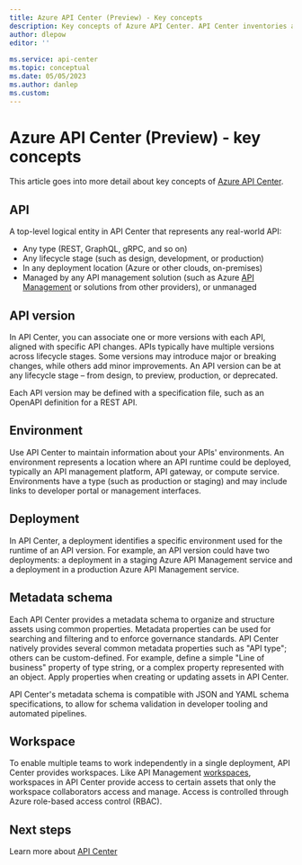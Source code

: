 ```yaml
---
title: Azure API Center (Preview) - Key concepts
description: Key concepts of Azure API Center. API Center inventories an organization's APIs to promote API discovery and governance at scale.
author: dlepow
editor: ''
 
ms.service: api-center
ms.topic: conceptual
ms.date: 05/05/2023
ms.author: danlep
ms.custom: 
---
```


# Azure API Center (Preview) - key concepts

This article goes into more detail about key concepts of [Azure API Center](overview.md).

## API

A top-level logical entity in API Center that represents any real-world API:
* Any type (REST, GraphQL, gRPC, and so on)
* Any lifecycle stage (such as design, development, or production)
* In any deployment location (Azure or other clouds, on-premises)
* Managed by any API management solution (such as Azure [API Management](../api-management/api-management-key-concepts.md) or solutions from other providers), or unmanaged

## API version

In API Center, you can associate one or more versions with each API, aligned with specific API changes. APIs typically have multiple versions across lifecycle stages. Some versions may introduce major or breaking changes, while others add minor improvements. An API version can be at any lifecycle stage – from design, to preview, production, or deprecated. 

Each API version may be defined with a specification file, such as an OpenAPI definition for a REST API.

## Environment

Use API Center to maintain information about your APIs' environments. An environment represents a location where an API runtime could be deployed, typically an API management platform, API gateway, or compute service. Environments have a type (such as production or staging) and may include links to developer portal or management interfaces.

## Deployment

In API Center, a deployment identifies a specific environment used for the runtime of an API version. For example, an API version could have two deployments: a deployment in a staging Azure API Management service and a deployment in a production Azure API Management service.

## Metadata schema

Each API Center provides a metadata schema to organize and structure assets using common properties. Metadata properties can be used for searching and filtering and to enforce governance standards. API Center natively provides several common metadata properties such as "API type"; others can be custom-defined. For example, define a simple "Line of business" property of type string, or a complex property represented with an object. Apply properties when creating or updating assets in API Center.

API Center's metadata schema is compatible with JSON and YAML schema specifications, to allow for schema validation in developer tooling and automated pipelines.

## Workspace

To enable multiple teams to work independently in a single deployment, API Center provides workspaces. Like API Management [workspaces](../api-management/workspaces-overview.md), workspaces in API Center provide access to certain assets that only the workspace collaborators access and manage. Access is controlled through Azure role-based access control (RBAC).

## Next steps
<!-- Link to quickstart when available -->

Learn more about [API Center](overview.md)

